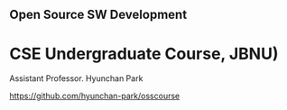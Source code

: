 ## Open Source SW Development 
# CSE Undergraduate Course, JBNU)

Assistant Professor. Hyunchan Park

https://github.com/hyunchan-park/osscourse


